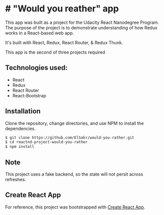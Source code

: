 # # "Would you reather" app

This app was built as a project for the Udacity React Nanodegree Program. The purpose of the project is to demonstrate understanding of how Redux works in a React-based web app.

It's built with React, Redux, React Router, & Redux Thunk.

This app is the second of three projects required

## Technologies used:

- React
- Redux
- React Router
- React-Bootstrap

## Installation

Clone the repository, change directories, and use NPM to install the dependencies.

```bash
$ git clone https://github.com/ElSakr/would-you-rather.git
$ cd reactnd-project-would-you-rather
$ npm install
```

## Note

This project uses a fake backend, so the state will not persit across refreshes.

## Create React App

For reference, this project was bootstrapped with [Create React App](https://github.com/facebook/create-react-app).
